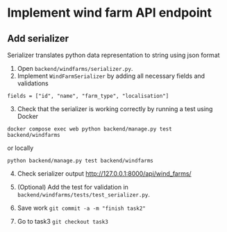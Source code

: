 # Implement wind farm API endpoint

## Add serializer
Serializer translates python data representation to string using json format

1. Open `backend/windfarms/serializer.py`.
2. Implement `WindFarmSerializer` by adding all necessary fields and validations 
```
fields = ["id", "name", "farm_type", "localisation"]
```

3. Check that the serializer is working correctly by running a test using Docker 
```
docker compose exec web python backend/manage.py test backend/windfarms
``` 
or locally 
```
python backend/manage.py test backend/windfarms
```
4. Check serializer output http://127.0.0.1:8000/api/wind_farms/

4. (Optional) Add the test for validation in `backend/windfarms/tests/test_serializer.py`.
5. Save work `git commit -a -m "finish task2"`
6. Go to task3 `git checkout task3`
